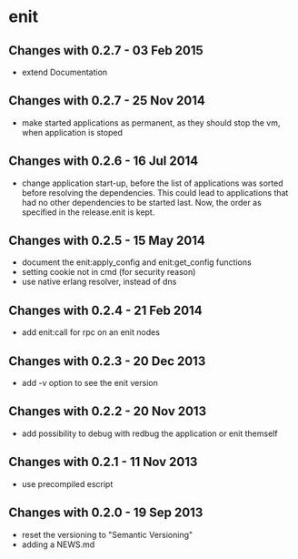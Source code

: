 enit
====

Changes with 0.2.7 - 03 Feb 2015
--------------------------------

* extend Documentation

Changes with 0.2.7 - 25 Nov 2014
--------------------------------

* make started applications as permanent, as they should stop the vm, when application is stoped

Changes with 0.2.6 - 16 Jul 2014
--------------------------------

* change application start-up, before the list of applications was sorted
  before resolving the dependencies. This could lead to applications that
  had no other dependencies to be started last. Now, the order as specified
  in the release.enit is kept.

Changes with 0.2.5 - 15 May 2014
--------------------------------

* document the enit:apply_config and enit:get_config functions
* setting cookie not in cmd (for security reason)
* use native erlang resolver, instead of dns

Changes with 0.2.4 - 21 Feb 2014
--------------------------------

* add enit:call for rpc on an enit nodes

Changes with 0.2.3 - 20 Dec 2013
--------------------------------

* add -v option to see the enit version

Changes with 0.2.2 - 20 Nov 2013
--------------------------------

* add possibility to debug with redbug the application or enit themself

Changes with 0.2.1 - 11 Nov 2013
--------------------------------

* use precompiled escript

Changes with 0.2.0 - 19 Sep 2013
--------------------------------

* reset the versioning to "Semantic Versioning"
* adding a NEWS.md
